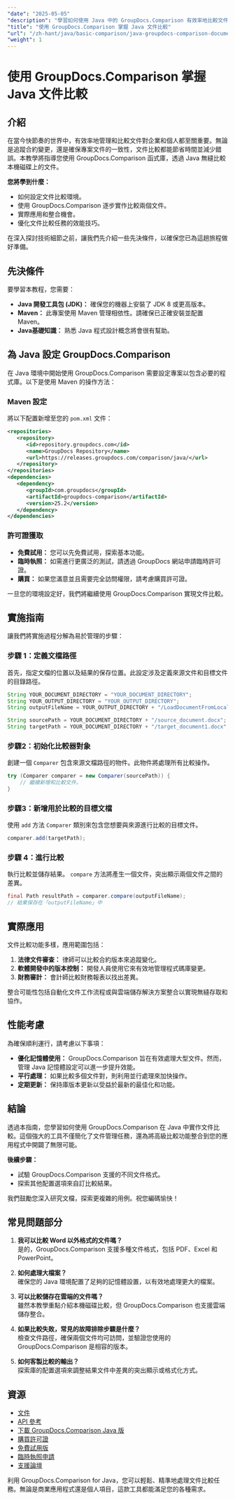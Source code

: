 ```yaml
---
"date": "2025-05-05"
"description": "學習如何使用 Java 中的 GroupDocs.Comparison 有效率地比較文件。本指南涵蓋設定、實現和效能最佳化。"
"title": "使用 GroupDocs.Comparison 掌握 Java 文件比較"
"url": "/zh-hant/java/basic-comparison/java-groupdocs-comparison-document-management-guide/"
"weight": 1
---
```


# 使用 GroupDocs.Comparison 掌握 Java 文件比較

## 介紹

在當今快節奏的世界中，有效率地管理和比較文件對企業和個人都至關重要。無論是追蹤合約變更，還是確保專案文件的一致性，文件比較都能節省時間並減少錯誤。本教學將指導您使用 GroupDocs.Comparison 函式庫，透過 Java 無縫比較本機磁碟上的文件。

**您將學到什麼：**
- 如何設定文件比較環境。
- 使用 GroupDocs.Comparison 逐步實作比較兩個文件。
- 實際應用和整合機會。
- 優化文件比較任務的效能技巧。

在深入探討技術細節之前，讓我們先介紹一些先決條件，以確保您已為這趟旅程做好準備。

## 先決條件

要學習本教程，您需要：

- **Java 開發工具包 (JDK)：** 確保您的機器上安裝了 JDK 8 或更高版本。
- **Maven：** 此專案使用 Maven 管理相依性。請確保已正確安裝並配置 Maven。
- **Java基礎知識：** 熟悉 Java 程式設計概念將會很有幫助。

## 為 Java 設定 GroupDocs.Comparison

在 Java 環境中開始使用 GroupDocs.Comparison 需要設定專案以包含必要的程式庫。以下是使用 Maven 的操作方法：

### Maven 設定

將以下配置新增至您的 `pom.xml` 文件：

```xml
<repositories>
   <repository>
      <id>repository.groupdocs.com</id>
      <name>GroupDocs Repository</name>
      <url>https://releases.groupdocs.com/comparison/java/</url>
   </repository>
</repositories>
<dependencies>
   <dependency>
      <groupId>com.groupdocs</groupId>
      <artifactId>groupdocs-comparison</artifactId>
      <version>25.2</version>
   </dependency>
</dependencies>
```

### 許可證獲取

- **免費試用：** 您可以先免費試用，探索基本功能。
- **臨時執照：** 如需進行更廣泛的測試，請透過 GroupDocs 網站申請臨時許可證。
- **購買：** 如果您滿意並且需要完全訪問權限，請考慮購買許可證。

一旦您的環境設定好，我們將繼續使用 GroupDocs.Comparison 實現文件比較。

## 實施指南

讓我們將實施過程分解為易於管理的步驟：

### 步驟 1：定義文檔路徑

首先，指定文檔的位置以及結果的保存位置。此設定涉及定義來源文件和目標文件的目錄路徑。

```java
String YOUR_DOCUMENT_DIRECTORY = "YOUR_DOCUMENT_DIRECTORY";
String YOUR_OUTPUT_DIRECTORY = "YOUR_OUTPUT_DIRECTORY";
String outputFileName = YOUR_OUTPUT_DIRECTORY + "/LoadDocumentFromLocalDisc_result.docx";

String sourcePath = YOUR_DOCUMENT_DIRECTORY + "/source_document.docx";
String targetPath = YOUR_DOCUMENT_DIRECTORY + "/target_document1.docx";
```

### 步驟2：初始化比較器對象

創建一個 `Comparer` 包含來源文檔路徑的物件。此物件將處理所有比較操作。

```java
try (Comparer comparer = new Comparer(sourcePath)) {
    // 繼續新增和比較文件。
}
```

### 步驟3：新增用於比較的目標文檔

使用 `add` 方法 `Comparer` 類別來包含您想要與來源進行比較的目標文件。

```java
comparer.add(targetPath);
```

### 步驟 4：進行比較

執行比較並儲存結果。 `compare` 方法將產生一個文件，突出顯示兩個文件之間的差異。

```java
final Path resultPath = comparer.compare(outputFileName);
// 結果保存在「outputFileName」中
```

## 實際應用

文件比較功能多樣，應用範圍包括：

1. **法律文件審查：** 律師可以比較合約版本來追蹤變化。
2. **軟體開發中的版本控制：** 開發人員使用它來有效地管理程式碼庫變更。
3. **財務審計：** 會計師比較財務報表以找出差異。

整合可能性包括自動化文件工作流程或與雲端儲存解決方案整合以實現無縫存取和協作。

## 性能考慮

為確保順利運行，請考慮以下事項：

- **優化記憶體使用：** GroupDocs.Comparison 旨在有效處理大型文件。然而，管理 Java 記憶體設定可以進一步提升效能。
- **平行處理：** 如果比較多個文件對，則利用並行處理來加快操作。
- **定期更新：** 保持庫版本更新以受益於最新的最佳化和功能。

## 結論

透過本指南，您學習如何使用 GroupDocs.Comparison 在 Java 中實作文件比較。這個強大的工具不僅簡化了文件管理任務，還為將高級比較功能整合到您的應用程式中開闢了無限可能。

**後續步驟：**
- 試驗 GroupDocs.Comparison 支援的不同文件格式。
- 探索其他配置選項來自訂比較結果。

我們鼓勵您深入研究文檔，探索更複雜的用例。祝您編碼愉快！

## 常見問題部分

1. **我可以比較 Word 以外格式的文件嗎？**  
   是的，GroupDocs.Comparison 支援多種文件格式，包括 PDF、Excel 和 PowerPoint。

2. **如何處理大檔案？**  
   確保您的 Java 環境配置了足夠的記憶體設置，以有效地處理更大的檔案。

3. **可以比較儲存在雲端的文件嗎？**  
   雖然本教學重點介紹本機磁碟比較，但 GroupDocs.Comparison 也支援雲端儲存整合。

4. **如果比較失敗，常見的故障排除步驟是什麼？**  
   檢查文件路徑，確保兩個文件均可訪問，並驗證您使用的 GroupDocs.Comparison 是相容的版本。

5. **如何客製比較的輸出？**  
   探索庫的配置選項來調整結果文件中差異的突出顯示或格式化方式。

## 資源

- [文件](https://docs.groupdocs.com/comparison/java/)
- [API 參考](https://reference.groupdocs.com/comparison/java/)
- [下載 GroupDocs.Comparison Java 版](https://releases.groupdocs.com/comparison/java/)
- [購買許可證](https://purchase.groupdocs.com/buy)
- [免費試用版](https://releases.groupdocs.com/comparison/java/)
- [臨時執照申請](https://purchase.groupdocs.com/temporary-license/)
- [支援論壇](https://forum.groupdocs.com/c/comparison)

利用 GroupDocs.Comparison for Java，您可以輕鬆、精準地處理文件比較任務。無論是商業應用程式還是個人項目，這款工具都能滿足您的各種需求。